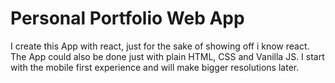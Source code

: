 # Personal Portfolio Web App

I create this App with react, just for the sake of showing off i know react.
The App could also be done just with plain HTML, CSS and Vanilla JS.
I start with the mobile first experience and will make bigger resolutions later.
